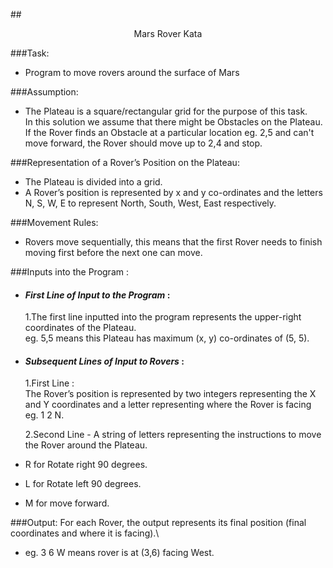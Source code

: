 
##<p align="center">Mars Rover Kata</p>

###Task:
- Program to move rovers around the surface of Mars

###Assumption:
- The Plateau is a square/rectangular grid for the purpose of  this task.\
In this solution we assume that there might be Obstacles on the Plateau.\
If the Rover finds an Obstacle at a particular location eg. 2,5 and can't move forward, the Rover should move up to 2,4 and stop.

###Representation of a Rover’s Position on the Plateau:
- The Plateau is divided into a grid.
- A Rover’s position is represented by x and y co-ordinates and the letters N, S, W, E to represent North,
South, West, East respectively.

###Movement Rules:
- Rovers move sequentially, this means that the first Rover needs to finish moving first before the next one can move.

###Inputs into the Program :
- #### _First Line of Input to the Program_ :
  1.The first line inputted into the program represents the upper-right coordinates of the Plateau.
   \
  eg. 5,5 means this Plateau has maximum (x, y) co-ordinates of (5, 5).
- #### _Subsequent Lines of Input to Rovers_ :
  1.First Line : \
  The Rover’s position is represented by two integers representing the X and Y coordinates and a letter representing where the Rover is facing 
   eg. 1 2 N. 
  
  2.Second Line - A string of letters representing the instructions to move the Rover around the Plateau.
- R for Rotate right 90 degrees.
- L for Rotate left 90 degrees.
- M for move forward. 

###Output:
For each Rover, the output represents its final position (final coordinates and where it is facing).\
- eg. 3 6 W means rover is at (3,6) facing West.


